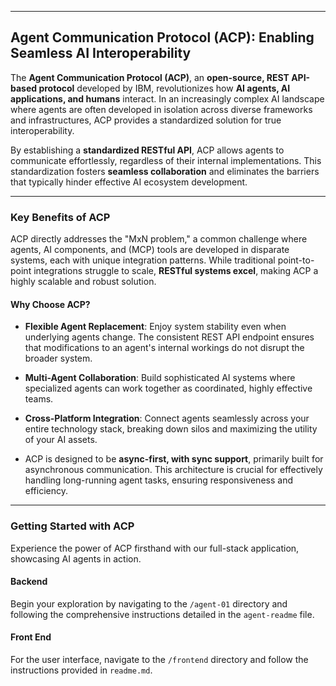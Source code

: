 
----------

## Agent Communication Protocol (ACP): Enabling Seamless AI Interoperability

The **Agent Communication Protocol (ACP)**, an **open-source, REST API-based protocol** developed by IBM, revolutionizes how **AI agents, AI applications, and humans** interact. In an increasingly complex AI landscape where agents are often developed in isolation across diverse frameworks and infrastructures, ACP provides a standardized solution for true interoperability.

By establishing a **standardized RESTful API**, ACP allows agents to communicate effortlessly, regardless of their internal implementations. This standardization fosters **seamless collaboration** and eliminates the barriers that typically hinder effective AI ecosystem development.

----------

### Key Benefits of ACP

ACP directly addresses the "MxN problem," a common challenge where agents, AI components, and (MCP) tools are developed in disparate systems, each with unique integration patterns. While traditional point-to-point integrations struggle to scale, **RESTful systems excel**, making ACP a highly scalable and robust solution.

#### Why Choose ACP?

-   **Flexible Agent Replacement**: Enjoy system stability even when underlying agents change. The consistent REST API endpoint ensures that modifications to an agent's internal workings do not disrupt the broader system.
    
-   **Multi-Agent Collaboration**: Build sophisticated AI systems where specialized agents can work together as coordinated, highly effective teams.
    
-   **Cross-Platform Integration**: Connect agents seamlessly across your entire technology stack, breaking down silos and maximizing the utility of your AI assets.
- ACP is designed to be **async-first, with sync support**, primarily built for asynchronous communication. This architecture is crucial for effectively handling long-running agent tasks, ensuring responsiveness and efficiency.

----------

### Getting Started with ACP

Experience the power of ACP firsthand with our full-stack application, showcasing AI agents in action.

#### Backend

Begin your exploration by navigating to the `/agent-01` directory and following the comprehensive instructions detailed in the `agent-readme` file.

#### Front End

For the user interface, navigate to the `/frontend` directory and follow the instructions provided in `readme.md`.